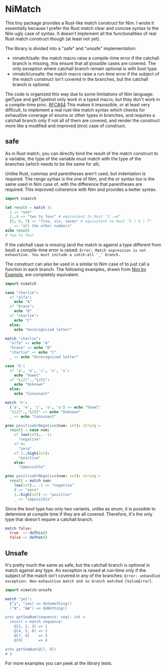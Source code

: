 # NiMatch

This tiny package provides a Rust-like match construct for Nim. I wrote it essentially because I prefer the Rust match clear and concise syntax to the Nim ugly case of syntax. It doesn't implement all the functionalities of real Rust match construct though (at least not yet).

The library is divided into a "safe" and "unsafe" implementation:
- nimatch/safe: the match macro raise a compile-time 
error if the catchall branch is missing, this ensure that all possible cases are covered. The only exception where catchall branch remain optional is with bool type.
- nimatch/unsafe: the match macro raise a run-time error if the subject of the match construct isn't covered in the branches, but the catchall branch is optional.

The code is organized this way due to some limitations of Nim language: getType and getTypeInst only work in a typed macro, but they don't work in a compile-time proc. [RFC#44](https://github.com/nim-lang/RFCs/issues/44) This makes it impossible, or at least very difficult, to implement a real rust-like match syntax which checks for exhaustive coverage of enums or other types in branches, and requires a catchall branch only if not all of them are covered, and render the construct more like a modified and improved (imo) case of construct.


## safe

As in Rust match, you can directly bind the result of the match construct to a variable, the type of the variable must match with the type of the branches (which needs to be the same for all).

Unlike Rust, commas and parentheses aren't used, but indentation is required. The range syntax is the one of Nim, and the or syntax too is the same used in Nim case of, with the difference that parentheses are required. This improved coherence with Nim and provides a better syntax.

```nim
import nimatch

let result = match 3:
  1 => "one"
  2..4 => "two to four" # equivalent to Rust "2..=4"
  (5, 6, 7) => "five, six, seven" # equivalent to Rust "5 | 6 | 7"
  _ => "all the other numbers"
echo result
# two to four 
```
If the catchall case is missing (and the match is against a type different from bool) a compile-time error is raised: `Error: Match expression is not exhaustive. You must include a catch-all '_' branch.`

The construct can also be used in a similar to Nim case of to just call a function in each branch. The following examples, drawn from [Nim by Example](https://nim-by-example.github.io/case), are completely equivalent. 

```nim
import nimatch

case "charlie":
  of "alfa":
    echo "A"
  of "bravo":
    echo "B"
  of "charlie":
    echo "C"
  else:
    echo "Unrecognized letter"

match "charlie":
  "alfa" => echo "A"
  "bravo" => echo "B"
  "charlie" => echo "C"
  _ => echo "Unrecognized letter"

case 'h':
  of 'a', 'e', 'i', 'o', 'u':
    echo "Vowel"
  of '\127'..'\255':
    echo "Unknown"
  else:
    echo "Consonant"

match 'h':
  ('a', 'e', 'i', 'o', 'u') => echo "Vowel"
  '\127'..'\255' => echo "Unknown"
  _ => echo "Consonant"

proc positiveOrNegative(num: int): string =
  result = case num:
    of low(int).. -1:
      "negative"
    of 0:
      "zero"
    of 1..high(int):
      "positive"
    else:
      "impossible"

proc positiveOrNegative(num: int): string =
  result = match num:
    low(int).. -1 => "negative"
    0 => "zero"
    1..high(int) => "positive"
    _ => "impossible"
```

Since the bool type has only two variants, unlike as enum, it is possible to determine at compile time if they are all covered. Therefore, it's the only type that doesn't require a catchall branch.

```nim
match false:
  true  => doThis()
  false => doThat()
```

## Unsafe

It's pretty much the same as safe, but the catchall branch is optional in match against any type. An exception is raised at run-time only if the subject of the match isn't covered in any of the branches: `Error: unhandled exception: Non-exhaustive match and no branch matched [ValueError]`.

```nim
import nimatch/unsafe

match "yes":
  ("y", "yes) => doSomething()
  ("n", "no") => doNothing()

proc getSeqNum(sequence: seq): int =
  result = match sequence:
    @[1, 2, 3] => 1
    @[4, 5, 6] => 2
    @[7, 8]    => 3
    @[9]       => 4

echo getSeqNum(@[7, 8])
# 3
```

For more examples you can peek at the library tests.
